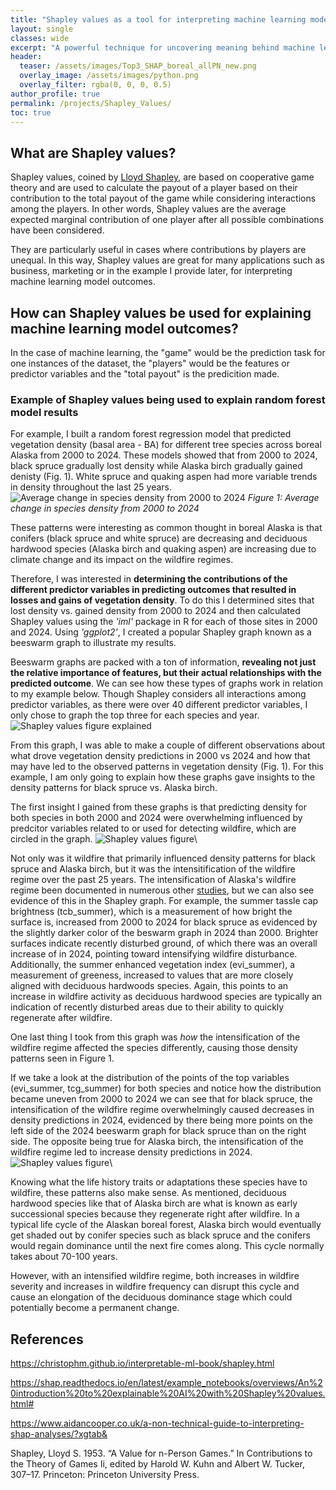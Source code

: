 ```yaml
---
title: "Shapley values as a tool for interpreting machine learning model outcomes"
layout: single
classes: wide
excerpt: "A powerful technique for uncovering meaning behind machine learning models"
header:
  teaser: /assets/images/Top3_SHAP_boreal_allPN_new.png
  overlay_image: /assets/images/python.png
  overlay_filter: rgba(0, 0, 0, 0.5)
author_profile: true
permalink: /projects/Shapley_Values/
toc: true
---
```

## What are Shapley values?
Shapley values, coined by [Lloyd Shapley](https://apps.dtic.mil/sti/tr/pdf/AD0604084.pdf), are based on cooperative game theory and are used to calculate the payout of a player based on their contribution to the total payout of the game while considering interactions among the players. In other words, Shapley values are the average expected marginal contribution of one player after all possible combinations have been considered. 

They are particularly useful in cases where contributions by players are unequal. In this way, Shapley values are great for many applications such as business, marketing or in the example I provide later, for interpreting machine learning model outcomes.

## How can Shapley values be used for explaining machine learning model outcomes?
In the case of machine learning, the "game" would be the prediction task for one instances of the dataset, the "players" would be the features or predictor variables and the "total payout" is the predicition made.

### Example of Shapley values being used to explain random forest model results
For example, I built a random forest regression model that predicted vegetation density (basal area - BA) for different tree species across boreal Alaska from 2000 to 2024. These models showed that from 2000 to 2024, black spruce gradually lost density while Alaska birch gradually gained denisty (Fig. 1). White spruce and quaking aspen had more variable trends in density throughout the last 25 years.
![Average change in species density from 2000 to 2024](https://hana-matsumoto.github.io/assets/images/BA_timeseries_boreal_smooth.png "Average change in species density from 2000 to 2024")
*Figure 1: Average change in species density from 2000 to 2024*

These patterns were interesting as common thought in boreal Alaska is that conifers (black spruce and white spruce) are decreasing and deciduous hardwood species (Alaska birch and quaking aspen) are increasing due to climate change and its impact on the wildfire regimes.

Therefore, I was interested in **determining the contributions of the different predictor variables in predicting outcomes that resulted in losses and gains of vegetation density**. To do this I determined sites that lost density vs. gained density from 2000 to 2024 and then calculated Shapley values using the *'iml'* package in R for each of those sites in 2000 and 2024. Using *'ggplot2'*, I created a popular Shapley graph known as a beeswarm graph to illustrate my results.

Beeswarm graphs are packed with a ton of information, **revealing not just the relative importance of features, but their actual relationships with the predicted outcome**. We can see how these types of graphs work in relation to my example below. Though Shapley considers all interactions among predictor variables, as there were over 40 different predictor variables, I only chose to graph the top three for each species and year.
![Shapley values figure explained](https://hana-matsumoto.github.io/assets/images/shapley_val_explained.png "How to read a Shapley value graph")

From this graph, I was able to make a couple of different observations about what drove vegetation density predictions in 2000 vs 2024 and how that may have led to the observed patterns in vegetation density (Fig. 1). For this example, I am only going to explain how these graphs gave insights to the density patterns for black spruce vs. Alaska birch. 

The first insight I gained from these graphs is that predicting density for both species in both 2000 and 2024 were overwhelming influenced by predcitor variables related to or used for detecting wildfire, which are circled in the graph.
![Shapley values figure](https://hana-matsumoto.github.io/assets/images/shapley_val_fire.png "Top three Shapley values for predicting species basal area")\

Not only was it wildfire that primarily influenced density patterns for black spruce and Alaska birch, but it was the intensitification of the wildfire regime over the past 25 years. The intensification of Alaska's wildfire regime been documented in numerous other [studies](https://www.frames.gov/afsc/ACWE), but we can also see evidence of this in the Shapley graph. For example, the summer tassle cap brightness (tcb_summer), which is a measurement of how bright the surface is, increased from 2000 to 2024 for black spruce as evidenced by the slightly darker color of the beswarm graph in 2024 than 2000. Brighter surfaces indicate recently disturbed ground, of which there was an overall increase of in 2024, pointing toward intensifying wildfire disturbance. Additionally, the summer enhanced vegetation index (evi_summer), a measurement of greeness, increased to values that are more closely aligned with deciduous hardwoods species. Again, this points to an increase in wildfire activity as deciduous hardwood species are typically an indication of recently disturbed areas due to their ability to quickly regenerate after wildfire.

One last thing I took from this graph was *how* the intensification of the wildfire regime affected the species differently, causing those density patterns seen in Figure 1.

If we take a look at the distribution of the points of the top variables (evi_summer, tcg_summer) for both species and notice how the distribution became uneven from 2000 to 2024 we can see that for black spruce, the intensification of the wildfire regime overwhelmingly caused decreases in density predictions in 2024, evidenced by there being more points on the left side of the 2024 beeswarm graph for black spruce than on the right side. The opposite being true for Alaska birch, the intensification of the wildfire regime led to increase density predictions in 2024.
![Shapley values figure](https://hana-matsumoto.github.io/assets/images/shapley_val_cycle.png "Top three Shapley values for predicting species basal area")\

Knowing what the life history traits or adaptations these species have to wildfire, these patterns also make sense. As mentioned, deciduous hardwood species like that of Alaska birch are what is known as early successional species because they regenerate right after wildfire. In a typical life cycle of the Alaskan boreal forest, Alaska birch would eventually get shaded out by conifer species such as black spruce and the conifers would regain dominance until the next fire comes along. This cycle normally takes about 70-100 years. 

However, with an intensified wildfire regime, both increases in wildfire severity and increases in wildfire frequency can disrupt this cycle and cause an elongation of the deciduous dominance stage which could potentially become a permanent change. 
## References
https://christophm.github.io/interpretable-ml-book/shapley.html

https://shap.readthedocs.io/en/latest/example_notebooks/overviews/An%20introduction%20to%20explainable%20AI%20with%20Shapley%20values.html#

https://www.aidancooper.co.uk/a-non-technical-guide-to-interpreting-shap-analyses/?xgtab&

Shapley, Lloyd S. 1953. “A Value for n-Person Games.” In Contributions to the Theory of Games Ii, edited by Harold W. Kuhn and Albert W. Tucker, 307–17. Princeton: Princeton University Press.
